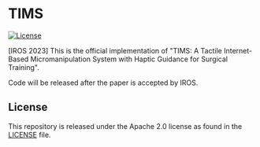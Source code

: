 # TIMS

[![License](https://img.shields.io/badge/License-Apache_2.0-blue.svg)](https://opensource.org/licenses/Apache-2.0) 

[IROS 2023] This is the official implementation of "TIMS: A Tactile Internet-Based Micromanipulation System with Haptic Guidance for Surgical Training".



Code will be released after the paper is accepted by IROS.

## License
This repository is released under the Apache 2.0 license as found in the [LICENSE](https://github.com/leen-coding/TIMS/blob/main/LICENSE) file.
